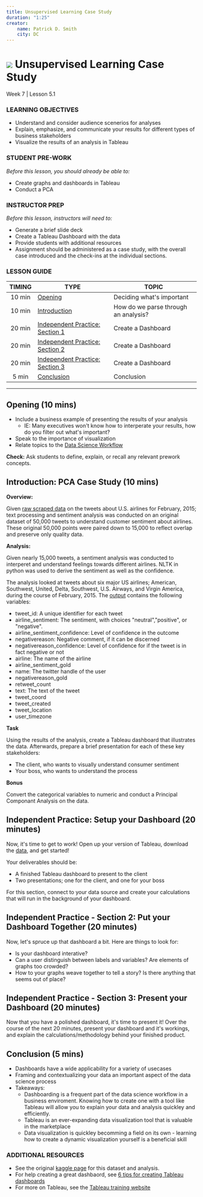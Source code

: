 ```yaml
---
title: Unsupervised Learning Case Study
duration: "1:25"
creator:
    name: Patrick D. Smith
    city: DC
---
```


# ![](https://ga-dash.s3.amazonaws.com/production/assets/logo-9f88ae6c9c3871690e33280fcf557f33.png) Unsupervised Learning Case Study
Week 7 | Lesson 5.1

### LEARNING OBJECTIVES
- Understand and consider audience scenerios for analyses
- Explain, emphasize, and communicate your results for different types of business stakeholders
- Visualize the results of an analysis in Tableau

### STUDENT PRE-WORK
*Before this lesson, you should already be able to:*
- Create graphs and dashboards in Tableau
- Conduct a PCA

### INSTRUCTOR PREP
*Before this lesson, instructors will need to:*
- Generate a brief slide deck
- Create a Tableau Dashboard with the data
- Provide students with additional resources
- Assignment should be administered as a case study, with the overall case introduced and the check-ins at the individual sections. 

### LESSON GUIDE
| TIMING  | TYPE  | TOPIC  |
|:-:|---|---|
| 10 min  | [Opening](#opening)  | Deciding what's important  |
| 10 min  | [Introduction](#introduction)   | How do we parse through an analysis?  |
| 20 min  | [Independent Practice: Section 1](#ind-practice)  | Create a Dashboard  |
| 20 min  | [Independent Practice: Section 2](#ind-practice-2)  | Create a Dashboard  |
| 20 min  | [Independent Practice: Section 3](#ind-practice-3)  | Create a Dashboard  |
| 5 min  | [Conclusion](#conclusion)  | Conclusion |

---


<a name="opening"></a>
## Opening (10 mins)

- Include a business example of presenting the results of your analysis
    - IE: Many executives won't know how to interperate your results, how do you filter out what's important? 
- Speak to the importance of visualization
- Relate topics to the [Data Science Workflow](https://drive.google.com/file/d/0Bx2SHQGVqWasOGY4dE95OFVvZjQ/view?usp=sharing) 


**Check:** Ask students to define, explain, or recall any relevant prework concepts.

<a name="introduction"></a>
## Introduction: PCA Case Study (10 mins)

**Overview:** 

Given [raw scraped data](./assets/datasets/raw.csv) on the tweets about U.S. airlines for February, 2015; text processing and sentiment analysis was conducted on an original dataset of 50,000 tweets to understand customer sentiment about airlines. These original 50,000 points were paired down to 15,000 to reflect overlap and preserve only quality data. 

**Analysis:**

Given nearly 15,000 tweets, a sentiment analysis was conducted to interperet and understand feelings towards different airlines. NLTK in python was used to derive the sentiment as well as the confidence. 

The analysis looked at tweets about six major US airlines; American, Southwest, United, Delta, Southwest, U.S. Airways, and Virgin America, during the course of February, 2015. The [output](./assets/datasets/Tweets.csv) contains the following variables: 

- tweet_id: A unique identifier for each tweet
- airline_sentiment: The sentiment, with choices "neutral","positive", or "negative". 
- airline_sentiment_confidence: Level of confidence in the outcome
- negativereason: Negative comment, if it can be discerned  
- negativereason_confidence: Level of confidence for if the tweet is in fact negative or not
- airline: The name of the airline
- airline_sentiment_gold
- name: The twitter handle of the user
- negativereason_gold
- retweet_count
- text: The text of the tweet 
- tweet_coord
- tweet_created
- tweet_location
- user_timezone

**Task**

Using the results of the analysis, create a Tableau dashboard that illustrates the data. Afterwards, prepare a brief presentation for each of these key stakeholders: 

- The client, who wants to visually understand consumer sentiment
- Your boss, who wants to understand the process

**Bonus**

Convert the categorical variables to numeric and conduct a Principal Componant Analysis on the data. 

<a name="ind-practice"></a>
## Independent Practice: Setup your Dashboard (20 minutes)

Now, it's time to get to work! Open up your version of Tableau, download the [data](./assets/datasets/Tweets.csv), and get started! 

Your deliverables should be: 
- A finished Tableau dashboard to present to the client 
- Two presentations; one for the client, and one for your boss

For this section, connect to your data source and create your calculations that will run in the background of your dashboard.

<a name="ind-practice-2"></a>
## Independent Practice - Section 2: Put your Dashboard Together (20 minutes)

Now, let's spruce up that dashboard a bit. Here are things to look for: 

- Is your dashboard interative? 
- Can a user distinguish between labels and variables? Are elements of graphs too crowded? 
- How to your graphs weave together to tell a story? Is there anything that seems out of place? 

<a name="ind-practice-3"></a>
## Independent Practice - Section 3: Present your Dashboard (20 minutes)

Now that you have a polished dashboard, it's time to present it! Over the course of the next 20 minutes, present your dashboard and it's workings, and explain the calculations/methodology behind your finished product. 

<a name="conclusion"></a>
## Conclusion (5 mins)
- Dashboards have a wide applicability for a variety of usecases
- Framing and contextualizing your data an important aspect of the data science process
- Takeaways: 
    - Dashboarding is a frequent part of the data science workflow in a business enviroment. Knowing how to create one with a tool like Tableau will allow you to explain your data and analysis quickley and efficiently. 
    - Tableau is an ever-expanding data visualization tool that is valuable in the marketplace
    - Data visualization is quickley becomming a field on its own - learning how to create a dynamic visualization yourself is a beneficial skill

### ADDITIONAL RESOURCES

- See the original [kaggle page](https://www.kaggle.com/crowdflower/twitter-airline-sentiment) for this dataset and analysis. 
- For help creating a great dashbaord, see [6 tips for creating Tableau dashboards](http://www.tableau.com/learn/whitepapers/5-best-practices-for-effective-dashboards)
- For more on Tableau, see the [Tableau training website](http://www.tableau.com/learn/training)
